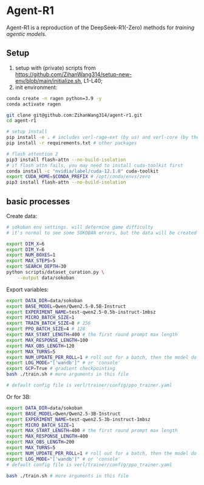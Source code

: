 # Agent-R1

Agent-R1 is a reproduction of the DeepSeek-R1(-Zero) methods for *training agentic models*.




## Setup
1. setup with (private) scripts from https://github.com/ZihanWang314/setup-new-env/blob/main/initialize.sh, L1-L40;
2. init environment:
```bash
conda create -n ragen python=3.9 -y
conda activate ragen

git clone git@github.com:ZihanWang314/agent-r1.git
cd agent-r1

# setup install
pip install -e . # includes verl-rage-ext (by us) and verl-core (by the verl team)
pip install -r requirements.txt # other packages

# flash attention 2
pip3 install flash-attn --no-build-isolation
# if flash attn fails, you may need to install cuda-toolkit first
conda install -c "nvidia/label/cuda-12.1.0" cuda-toolkit
export CUDA_HOME=$CONDA_PREFIX # /opt/conda/envs/zero
pip3 install flash-attn --no-build-isolation
```


## basic processes

Create data:
```bash
# sokoban env settings. will determine game difficulty
# it's normal to see some SOKOBAN errors, but the data will be created and it's fine

export DIM_X=6
export DIM_Y=6
export NUM_BOXES=1
export MAX_STEPS=5
export SEARCH_DEPTH=30
python scripts/dataset_curation.py \
    --output data/sokoban

```

Export variables:
```bash
export DATA_DIR=data/sokoban
export BASE_MODEL=Qwen/Qwen2.5-0.5B-Instruct
export EXPERIMENT_NAME=test-qwen2.5-0.5b-instruct-1mbsz
export MICRO_BATCH_SIZE=1
export TRAIN_BATCH_SIZE=8 # 256
export PPO_BATCH_SIZE=4 # 128
export MAX_START_LENGTH=400 # the first round prompt max length
export MAX_RESPONSE_LENGTH=100
export MAX_OBS_LENGTH=120
export MAX_TURNS=5
export NUM_UPDATE_PER_ROLL=1 # roll out for a batch, then the model do N times of update. Currently not implemented.
export LOG_MODE="['wandb']" # or 'console'
export GCP=True # gradient checkpointing
bash ./train.sh # more arguments in this file

# default config file is verl/trainer/config/ppo_trainer.yaml

```


Or for 3B:
```bash
export DATA_DIR=data/sokoban
export BASE_MODEL=Qwen/Qwen2.5-3B-Instruct
export EXPERIMENT_NAME=test-qwen2.5-3b-instruct-1mbsz
export MICRO_BATCH_SIZE=1
export MAX_START_LENGTH=400 # the first round prompt max length
export MAX_RESPONSE_LENGTH=400
export MAX_OBS_LENGTH=200
export MAX_TURNS=5
export NUM_UPDATE_PER_ROLL=1 # roll out for a batch, then the model do N times of update. Currently not implemented.
export LOG_MODE="['wandb']" # or 'console'
# default config file is verl/trainer/config/ppo_trainer.yaml

bash ./train.sh # more arguments in this file
```
